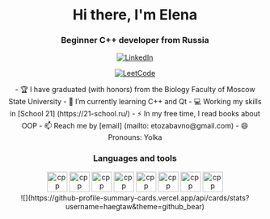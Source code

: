 <div id="title" align="center">  <h1> Hi there, I'm Elena </h1>  </div>


<div id="me" align="center"> <h3> Beginner C++ developer from Russia </h3> </div>

<div id="stat" align="center"> <a href="https://ru.linkedin.com/in/elena-sudarikova-0a282280"> <img src ="https://img.shields.io/badge/Linkedin-blue?style=for-the-badge&logo=linkedin&logoColor=white" alt="LinkedIn"/>
</a>

<a href="https://ru.leetcode.com/etozabavno"> <img src ="https://img.shields.io/badge/Leetcode-blue?style=for-the-badge&logo=leetcode&logoColor=yellow" alt="LeetCode"/>
</a>
</div>

<div id="bio" align="center">
- 🏆 I have graduated (with honors) from the Biology Faculty of Moscow State University
- 🌱 I’m currently learning C++ and Qt
- 💻 Working my skills in [School 21] (https://21-school.ru/)
- ⚡ In my free time, I read books about OOP
- 📫 Reach me by [email] (mailto: etozabavno@gmail.com)
- 😄 Pronouns: Yolka
</div>

<div id="langu" align="center"> <h3> Languages and tools </h3> 
<img src = "https://cdn.jsdelivr.net/gh/devicons/devicon/icons/c/c-original.svg" 
  title="cpp" width="40" height="40"/>
<img src = "https://cdn.jsdelivr.net/gh/devicons/devicon/icons/cpp/cpp-original.svg" 
  title="cpp" width="40" height="40"/>
<img src = "https://cdn.jsdelivr.net/gh/devicons/devicon/icons/qt/qt-original.svg" 
  title="cpp" width="40" height="40"/>
<img src = "https://cdn.jsdelivr.net/gh/devicons/devicon/icons/linux/linux-original.svg" 
  title="cpp" width="40" height="40"/>
<img src = "https://cdn.jsdelivr.net/gh/devicons/devicon/icons/gitlab/gitlab-original.svg" 
  title="cpp" width="40" height="40"/>      
<img src = "https://cdn.jsdelivr.net/gh/devicons/devicon/icons/latex/latex-original.svg" 
  title="cpp" width="40" height="40"/>       
<img src = "https://cdn.jsdelivr.net/gh/devicons/devicon/icons/postgresql/postgresql-original.svg" 
  title="cpp" width="40" height="40"/>
<img src = "https://cdn.jsdelivr.net/gh/devicons/devicon/icons/vscode/vscode-original.svg" 
  title="cpp" width="40" height="40"/>

</div>

<div id="stat" align="center"> 
  ![](https://github-profile-summary-cards.vercel.app/api/cards/stats?
  username=haegtaw&theme=github_bear) </div>

 </p>
</body>


<!--
**haegtaw/haegtaw** is a ✨ _special_ ✨ repository because its `README.md` (this file) appears on your GitHub profile.
-->

